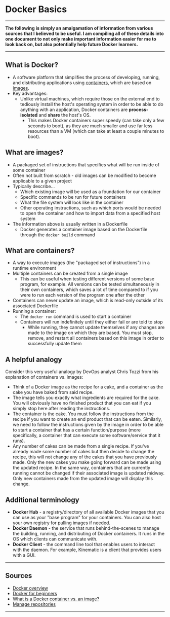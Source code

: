 # Docker Basics

***
**The following is simply an amalgamation of information from various sources that I believed to be useful. I am compiling all of these details into one document to not only make important information easier for me to look back on, but also potentially help future Docker learners.**
***

## What is Docker?

* A software platform that simplifies the process of developing, running, and distributing applications using [containers](#What+are+containers?), which are based on [images](#What+are+images?).
* Key advantages:
     * Unlike virtual machines, which require those on the external end to tediously install the host's operating system in order to be able to do anything with an application, Docker containers are **process-isolated** and **share** the host's OS.
          * This makes Docker containers super speedy (can take only a few seconds to boot), as they are much smaller and use far less resources than a VM (which can take at least a couple minutes to boot).

## What are images?

* A packaged set of instructions that specifies what will be run inside of some container
* Often not built from scratch - old images can be modified to become applicable to a given project 
* Typically describe...
     * Which existing image will be used as a foundation for our container
     * Specific commands to be run for future containers
     * What the file system will look like in the container
     * Other operating instructions, such as which ports would be needed to open the container and how to import data from a specified host system
* The information above is usually written in a Dockerfile
     * Docker generates a container image based on the Dockerfile through the `docker build` command

## What are containers?

* A way to execute images (the "packaged set of instructions") in a runtime environment
* Multiple containers can be created from a single image
     * This can be useful when testing different versions of some base program, for example. All versions can be tested simultaneously in their own containers, which saves a lot of time compared to if you were to run each version of the program one after the other 
* Containers can never update an image, which is read-only outside of its associated Dockerfile
* Running a container:
     * The `docker run` command is used to start a container
     * Containers will run indefinitely until they either fail or are told to stop
          * While running, they cannot update themselves if any changes are made to the image on which they are based. You must stop, remove, and restart all containers based on this image in order to successfully update them

## A helpful analogy

Consider this very useful analogy by DevOps analyst Chris Tozzi from his explanation of containers vs. images:

* Think of a Docker image as the recipe for a cake, and a container as the cake you have baked from said recipe.
* The image tells you exactly what ingredients are required for the cake. You will obviously have no finished product that you can eat if you simply stop here after reading the instructions.
* The container is the cake. You must follow the instructions from the recipe if you want to create an end product that can be eaten. Similarly, we need to follow the instructions given by the image in order to be able to start a container that has a certain function/purpose (more specifically, a container that can execute some software/service that it runs).
* Any number of cakes can be made from a single recipe. If you've already made some number of cakes but then decide to change the recipe, this will not change any of the cakes that you have previously made. Only the new cakes you make going forward can be made using the updated recipe. In the same way, containers that are currently running cannot be changed if their associated image is updated midway. Only new containers made from the updated image will display this change.

## Additional terminology

* **Docker Hub** - a registry/directory of all available Docker images that you can use as your "base program" for your containers. You can also host your own registry for pulling images if needed.
* **Docker Daemon** - the service that runs behind-the-scenes to manage the building, running, and distributing of Docker containers. It runs in the OS which clients can communicate with.
* **Docker Client** - the command line tool that enables users to interact with the daemon. For example, Kinematic is a client that provides users with a GUI.


***
## Sources
* [Docker overview](https://docs.docker.com/get-started/overview/)
* [Docker for beginners](https://docker-curriculum.com/)
* [What is a Docker container vs. an image?](https://www.techtarget.com/searchitoperations/answer/What-is-a-Docker-container-vs-an-image)
* [Manage repositories](https://docs.docker.com/docker-hub/repos/)
***
